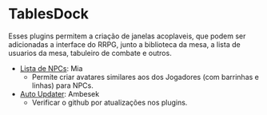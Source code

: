 # TablesDock
Esses plugins permitem a criação de janelas acoplaveis, que podem ser adicionadas a interface do RRPG, junto a biblioteca da mesa, a lista de usuarios da mesa, tabuleiro de combate e outros.

- [Lista de NPCs](https://github.com/rrpgfirecast/firecast/blob/master/Plugins/TablesDock/Lista%20de%20NPCs/output/Lista%20de%20NPCs.rpk?raw=true): Mia
  - Permite criar avatares similares aos dos Jogadores (com barrinhas e linhas) para NPCs.
- [Auto Updater](https://github.com/rrpgfirecast/firecast/blob/master/Plugins/TablesDock/AutoUpdater/output/AutoUpdater.rpk?raw=true): Ambesek
  - Verificar o github por atualizações nos plugins. 
